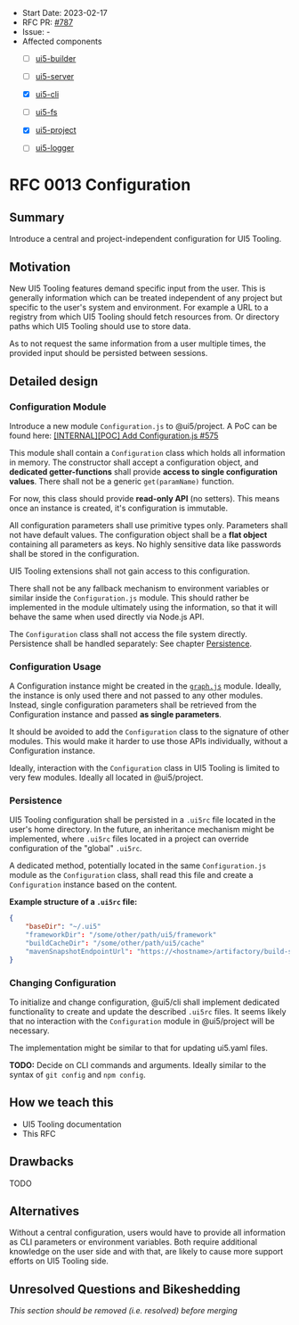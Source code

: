 - Start Date: 2023-02-17
- RFC PR: [#787](https://github.com/SAP/ui5-tooling/pull/787)
- Issue: -
- Affected components <!-- Check affected components by writing an "X" into the brackets -->
    + [ ] [ui5-builder](https://github.com/SAP/ui5-builder)
    + [ ] [ui5-server](https://github.com/SAP/ui5-server)
    + [x] [ui5-cli](https://github.com/SAP/ui5-cli)
    + [ ] [ui5-fs](https://github.com/SAP/ui5-fs)
    + [x] [ui5-project](https://github.com/SAP/ui5-project)
    + [ ] [ui5-logger](https://github.com/SAP/ui5-logger)


# RFC 0013 Configuration

## Summary

Introduce a central and project-independent configuration for UI5 Tooling.

## Motivation

New UI5 Tooling features demand specific input from the user. This is generally information which can be treated independent of any project but specific to the user's system and environment. For example a URL to a registry from which UI5 Tooling should fetch resources from. Or directory paths which UI5 Tooling should use to store data.

As to not request the same information from a user multiple times, the provided input should be persisted between sessions.

## Detailed design

### Configuration Module

Introduce a new module `Configuration.js` to @ui5/project. A PoC can be found here: [[INTERNAL][POC] Add Configuration.js #575](https://github.com/SAP/ui5-project/pull/575)

This module shall contain a `Configuration` class which holds all information in memory. The constructor shall accept a configuration object, and **dedicated getter-functions** shall provide **access to single configuration values**. There shall not be a generic `get(paramName)` function.

For now, this class should provide **read-only API** (no setters). This means once an instance is created, it's configuration is immutable.

All configuration parameters shall use primitive types only. Parameters shall not have default values. The configuration object shall be a **flat object** containing all parameters as keys. No highly sensitive data like passwords shall be stored in the configuration.

UI5 Tooling extensions shall not gain access to this configuration.

There shall not be any fallback mechanism to environment variables or similar inside the `Configuration.js` module. This should rather be implemented in the module ultimately using the information, so that it will behave the same when used directly via Node.js API.

The `Configuration` class shall not access the file system directly. Persistence shall be handled separately: See chapter [Persistence](#persistence).

### Configuration Usage

A Configuration instance might be created in the [`graph.js`](https://github.com/SAP/ui5-project/blob/1fd5f40a7f46c5883ef66e1926c854815093abe4/lib/graph/graph.js) module. Ideally, the instance is only used there and not passed to any other modules. Instead, single configuration parameters shall be retrieved from the Configuration instance and passed **as single parameters**.

It should be avoided to add the `Configuration` class to the signature of other modules. This would make it harder to use those APIs individually, without a Configuration instance.

Ideally, interaction with the `Configuration` class in UI5 Tooling is limited to very few modules. Ideally all located in @ui5/project.

### Persistence

UI5 Tooling configuration shall be persisted in a `.ui5rc` file located in the user's home directory. In the future, an inheritance mechanism might be implemented, where `.ui5rc` files located in a project can override configuration of the "global" `.ui5rc`.

A dedicated method, potentially located in the same `Configuration.js` module as the `Configuration` class, shall read this file and create a `Configuration` instance based on the content.

**Example structure of a `.ui5rc` file:**

```json
{
	"baseDir": "~/.ui5"
	"frameworkDir": "/some/other/path/ui5/framework"
	"buildCacheDir": "/some/other/path/ui5/cache"
	"mavenSnapshotEndpointUrl": "https://<hostname>/artifactory/build-snapshots/"
}
```

### Changing Configuration

To initialize and change configuration, @ui5/cli shall implement dedicated functionality to create and update the described `.ui5rc` files. It seems likely that no interaction with the `Configuration` module in @ui5/project will be necessary.

The implementation might be similar to that for updating ui5.yaml files.

**TODO:** Decide on CLI commands and arguments. Ideally similar to the syntax of `git config` and `npm config`.

## How we teach this

* UI5 Tooling documentation
* This RFC

## Drawbacks

<!-- Why should we not do this? Please consider the impact on teaching people to use the UI5 Tooling, on the integration of this feature with existing and planned features, on the impact of churn on existing users.

There are trade-offs to choosing any path, please attempt to identify them here. -->

TODO

## Alternatives

Without a central configuration, users would have to provide all information as CLI parameters or environment variables. Both require additional knowledge on the user side and with that, are likely to cause more support efforts on UI5 Tooling side.

## Unresolved Questions and Bikeshedding

*This section should be removed (i.e. resolved) before merging*

